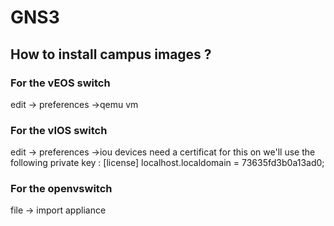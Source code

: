 # GNS3
## How to install campus images ? 
### For the vEOS switch
edit -> preferences ->qemu vm

### For the vIOS switch
edit -> preferences ->iou devices
need a certificat for this on 
we'll use the following private key : 
[license]
localhost.localdomain = 73635fd3b0a13ad0;


### For the  openvswitch
file -> import appliance 
